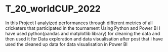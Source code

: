 # T_20_worldCUP_2022
In this Project I analyized performances through different metrics of all cricketers  that participated in the tournament Using Python and Power BI
I have used python(pandas and matplotlib library) for cleaning the data and then used it for Data exploration and data visualisation
after post that i have used the cleaned up data for data visualisation in Power BI 
